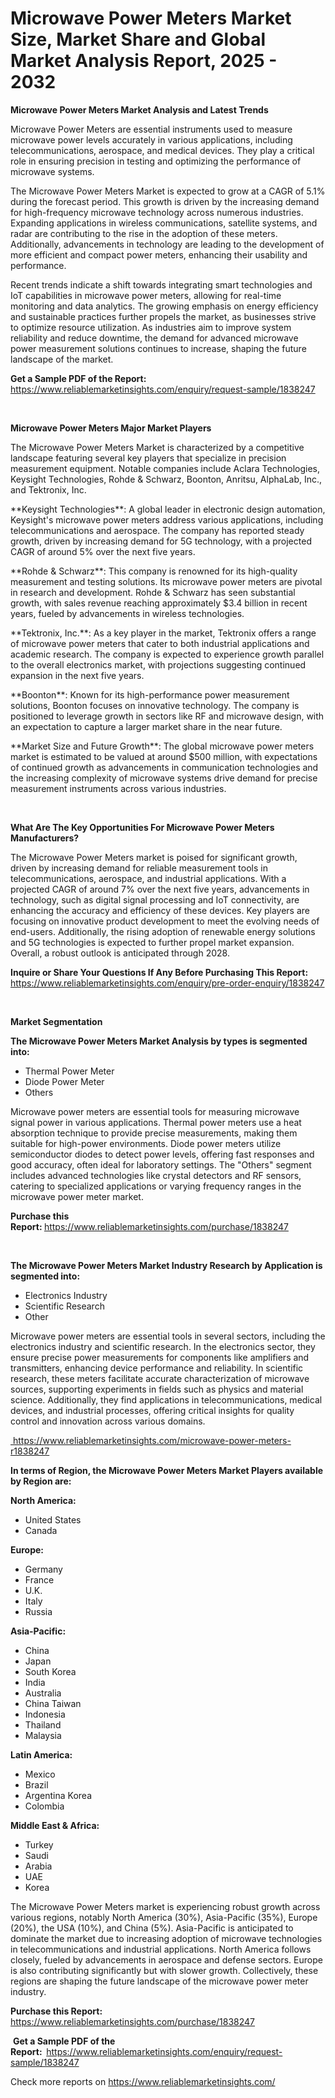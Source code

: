 <p><h1>Microwave Power Meters Market Size, Market Share and Global Market Analysis Report, 2025 - 2032</h1></p><p><strong>Microwave Power Meters Market Analysis and Latest Trends</strong></p>
<p><p>Microwave Power Meters are essential instruments used to measure microwave power levels accurately in various applications, including telecommunications, aerospace, and medical devices. They play a critical role in ensuring precision in testing and optimizing the performance of microwave systems.</p><p>The Microwave Power Meters Market is expected to grow at a CAGR of 5.1% during the forecast period. This growth is driven by the increasing demand for high-frequency microwave technology across numerous industries. Expanding applications in wireless communications, satellite systems, and radar are contributing to the rise in the adoption of these meters. Additionally, advancements in technology are leading to the development of more efficient and compact power meters, enhancing their usability and performance.</p><p>Recent trends indicate a shift towards integrating smart technologies and IoT capabilities in microwave power meters, allowing for real-time monitoring and data analytics. The growing emphasis on energy efficiency and sustainable practices further propels the market, as businesses strive to optimize resource utilization. As industries aim to improve system reliability and reduce downtime, the demand for advanced microwave power measurement solutions continues to increase, shaping the future landscape of the market.</p></p>
<p><strong>Get a Sample PDF of the Report:&nbsp;</strong> <a href="https://www.reliablemarketinsights.com/enquiry/request-sample/1838247?utm_campaign=3584&utm_medium=2&utm_source=Github&utm_content=ia&utm_term=11042025&utm_id=microwave-power-meters">https://www.reliablemarketinsights.com/enquiry/request-sample/1838247</a></p>
<p>&nbsp;</p>
<p><strong>Microwave Power Meters Major Market Players</strong></p>
<p><p>The Microwave Power Meters Market is characterized by a competitive landscape featuring several key players that specialize in precision measurement equipment. Notable companies include Aclara Technologies, Keysight Technologies, Rohde & Schwarz, Boonton, Anritsu, AlphaLab, Inc., and Tektronix, Inc.</p><p>**Keysight Technologies**: A global leader in electronic design automation, Keysight's microwave power meters address various applications, including telecommunications and aerospace. The company has reported steady growth, driven by increasing demand for 5G technology, with a projected CAGR of around 5% over the next five years.</p><p>**Rohde & Schwarz**: This company is renowned for its high-quality measurement and testing solutions. Its microwave power meters are pivotal in research and development. Rohde & Schwarz has seen substantial growth, with sales revenue reaching approximately $3.4 billion in recent years, fueled by advancements in wireless technologies.</p><p>**Tektronix, Inc.**: As a key player in the market, Tektronix offers a range of microwave power meters that cater to both industrial applications and academic research. The company is expected to experience growth parallel to the overall electronics market, with projections suggesting continued expansion in the next five years.</p><p>**Boonton**: Known for its high-performance power measurement solutions, Boonton focuses on innovative technology. The company is positioned to leverage growth in sectors like RF and microwave design, with an expectation to capture a larger market share in the near future.</p><p>**Market Size and Future Growth**: The global microwave power meters market is estimated to be valued at around $500 million, with expectations of continued growth as advancements in communication technologies and the increasing complexity of microwave systems drive demand for precise measurement instruments across various industries.</p></p>
<p>&nbsp;</p>
<p><strong>What Are The Key Opportunities For Microwave Power Meters Manufacturers?</strong></p>
<p><p>The Microwave Power Meters market is poised for significant growth, driven by increasing demand for reliable measurement tools in telecommunications, aerospace, and industrial applications. With a projected CAGR of around 7% over the next five years, advancements in technology, such as digital signal processing and IoT connectivity, are enhancing the accuracy and efficiency of these devices. Key players are focusing on innovative product development to meet the evolving needs of end-users. Additionally, the rising adoption of renewable energy solutions and 5G technologies is expected to further propel market expansion. Overall, a robust outlook is anticipated through 2028.</p></p>
<p><strong>Inquire or Share Your Questions If Any Before Purchasing This Report:</strong> <a href="https://www.reliablemarketinsights.com/enquiry/pre-order-enquiry/1838247?utm_campaign=3584&utm_medium=2&utm_source=Github&utm_content=ia&utm_term=11042025&utm_id=microwave-power-meters">https://www.reliablemarketinsights.com/enquiry/pre-order-enquiry/1838247</a></p>
<p>&nbsp;</p>
<p><strong>Market Segmentation</strong></p>
<p><strong>The Microwave Power Meters Market Analysis by types is segmented into:</strong></p>
<p><ul><li>Thermal Power Meter</li><li>Diode Power Meter</li><li>Others</li></ul></p>
<p><p>Microwave power meters are essential tools for measuring microwave signal power in various applications. Thermal power meters use a heat absorption technique to provide precise measurements, making them suitable for high-power environments. Diode power meters utilize semiconductor diodes to detect power levels, offering fast responses and good accuracy, often ideal for laboratory settings. The "Others" segment includes advanced technologies like crystal detectors and RF sensors, catering to specialized applications or varying frequency ranges in the microwave power meter market.</p></p>
<p><strong>Purchase this Report:&nbsp;</strong><a href="https://www.reliablemarketinsights.com/purchase/1838247?utm_campaign=3584&utm_medium=2&utm_source=Github&utm_content=ia&utm_term=11042025&utm_id=microwave-power-meters">https://www.reliablemarketinsights.com/purchase/1838247</a></p>
<p>&nbsp;</p>
<p><strong>The Microwave Power Meters Market Industry Research by Application is segmented into:</strong></p>
<p><ul><li>Electronics Industry</li><li>Scientific Research</li><li>Other</li></ul></p>
<p><p>Microwave power meters are essential tools in several sectors, including the electronics industry and scientific research. In the electronics sector, they ensure precise power measurements for components like amplifiers and transmitters, enhancing device performance and reliability. In scientific research, these meters facilitate accurate characterization of microwave sources, supporting experiments in fields such as physics and material science. Additionally, they find applications in telecommunications, medical devices, and industrial processes, offering critical insights for quality control and innovation across various domains.</p></p>
<p><a href="https://www.reliablemarketinsights.com/microwave-power-meters-r1838247?utm_campaign=3584&utm_medium=2&utm_source=Github&utm_content=ia&utm_term=11042025&utm_id=microwave-power-meters">&nbsp;https://www.reliablemarketinsights.com/microwave-power-meters-r1838247</a></p>
<p><strong>In terms of Region, the Microwave Power Meters Market Players available by Region are:</strong></p>
<p>
    <p> <strong> North America: </strong>
        <ul>
            <li>United States</li>
            <li>Canada</li>
        </ul>
        </p> 
    <p> <strong> Europe: </strong>
        <ul>
            <li>Germany</li>
            <li>France</li>
            <li>U.K.</li>
            <li>Italy</li>
            <li>Russia</li>
        </ul>
        </p> 
    <p> <strong> Asia-Pacific: </strong>
        <ul>
            <li>China</li>
            <li>Japan</li>
            <li>South Korea</li>
            <li>India</li>
            <li>Australia</li>
            <li>China Taiwan</li>
            <li>Indonesia</li>
            <li>Thailand</li>
            <li>Malaysia</li>
        </ul>
        </p> 
    <p> <strong> Latin America: </strong>
        <ul>
            <li>Mexico</li>
            <li>Brazil</li>
            <li>Argentina Korea</li>
            <li>Colombia</li>
        </ul>
        </p> 
    <p> <strong> Middle East & Africa: </strong>
        <ul>
            <li>Turkey</li>
            <li>Saudi</li>
            <li>Arabia</li>
            <li>UAE</li>
            <li>Korea</li>
        </ul>
    </p>
    </p>
<p><p>The Microwave Power Meters market is experiencing robust growth across various regions, notably North America (30%), Asia-Pacific (35%), Europe (20%), the USA (10%), and China (5%). Asia-Pacific is anticipated to dominate the market due to increasing adoption of microwave technologies in telecommunications and industrial applications. North America follows closely, fueled by advancements in aerospace and defense sectors. Europe is also contributing significantly but with slower growth. Collectively, these regions are shaping the future landscape of the microwave power meter industry.</p></p>
<p><strong>Purchase this Report: </strong><a href="https://www.reliablemarketinsights.com/purchase/1838247?utm_campaign=3584&utm_medium=2&utm_source=Github&utm_content=ia&utm_term=11042025&utm_id=microwave-power-meters">https://www.reliablemarketinsights.com/purchase/1838247</a></p>
<p>&nbsp;<strong>Get a Sample PDF of the Report:&nbsp;&nbsp;</strong><a href="https://www.reliablemarketinsights.com/enquiry/request-sample/1838247?utm_campaign=3584&utm_medium=2&utm_source=Github&utm_content=ia&utm_term=11042025&utm_id=microwave-power-meters">https://www.reliablemarketinsights.com/enquiry/request-sample/1838247</a></p>
<p><strong></strong></p>
<p>Check more reports on <a href="https://www.reliablemarketinsights.com/?utm_campaign=3584&utm_medium=2&utm_source=Github&utm_content=ia&utm_term=11042025&utm_id=microwave-power-meters">https://www.reliablemarketinsights.com/</a></p>